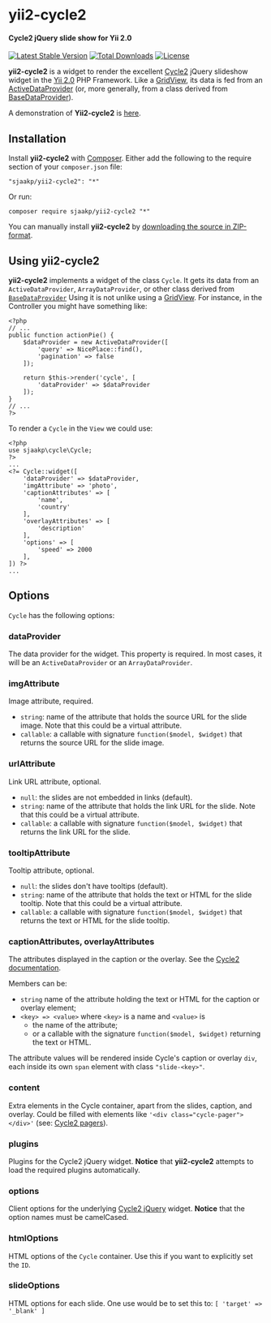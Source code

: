 yii2-cycle2
============

#### Cycle2 jQuery slide show for Yii 2.0 ####

[![Latest Stable Version](https://poser.pugx.org/sjaakp/yii2-cycle2/v/stable)](https://packagist.org/packages/sjaakp/yii2-cycle2)
[![Total Downloads](https://poser.pugx.org/sjaakp/yii2-cycle2/downloads)](https://packagist.org/packages/sjaakp/yii2-cycle2)
[![License](https://poser.pugx.org/sjaakp/yii2-cycle2/license)](https://packagist.org/packages/sjaakp/yii2-cycle2)

**yii2-cycle2** is a widget to render the excellent [Cycle2](http://jquery.malsup.com/cycle2/) jQuery slideshow widget in the [Yii 2.0](http://www.yiiframework.com/ "Yii") PHP Framework. Like a [GridView](http://www.yiiframework.com/doc-2.0/yii-grid-gridview.html "Yii"), its data is fed from an [ActiveDataProvider](http://www.yiiframework.com/doc-2.0/yii-data-activedataprovider.html "Yii") (or, more generally, from a class derived from [BaseDataProvider](http://www.yiiframework.com/doc-2.0/yii-data-basedataprovider.html "Yii")).  

A demonstration of **Yii2-cycle2** is [here](http://www.sjaakpriester.nl/software/cycle).

## Installation ##

Install **yii2-cycle2** with [Composer](https://getcomposer.org/). Either add the following to the require section of your `composer.json` file:

`"sjaakp/yii2-cycle2": "*"` 

Or run:

`composer require sjaakp/yii2-cycle2 "*"` 

You can manually install **yii2-cycle2** by [downloading the source in ZIP-format](https://github.com/sjaakp/yii2-cycle2/archive/master.zip).

## Using yii2-cycle2 ##

**yii2-cycle2** implements a widget of the class `Cycle`. It gets its data from an `ActiveDataProvider`, `ArrayDataProvider`, or other class derived from [`BaseDataProvider`](http://www.yiiframework.com/doc-2.0/yii-data-basedataprovider.html "Yii") Using it is not unlike using a [GridView](http://www.yiiframework.com/doc-2.0/yii-grid-gridview.html "Yii Framework"). For instance, in the Controller you might have something like:

	<?php
	// ...
	public function actionPie()	{
		$dataProvider = new ActiveDataProvider([
			'query' => NicePlace::find(),
		    'pagination' => false
		]);
		
		return $this->render('cycle', [
			'dataProvider' => $dataProvider
		]);
	}
	// ...
	?>

To render a `Cycle` in the `View` we could use:

	<?php
	use sjaakp\cycle\Cycle;
	?>
	...
    <?= Cycle::widget([
        'dataProvider' => $dataProvider,
		'imgAttribute' => 'photo',
        'captionAttributes' => [
            'name',
            'country'
        ],
        'overlayAttributes' => [
            'description'
        ],
        'options' => [
            'speed' => 2000
        ],
    ]) ?>
	...

## Options ##

`Cycle` has the following options:

### dataProvider ###

The data provider for the widget. This property is required. In most cases, it will be an `ActiveDataProvider` or an `ArrayDataProvider`.

### imgAttribute ###

Image attribute, required.

- `string`: name of the attribute that holds the source URL for the slide image. Note that this could be a virtual attribute.
- `callable`: a callable with signature `function($model, $widget)` that returns the source URL for the slide image.
 

### urlAttribute ###

Link URL attribute, optional.

- `null`: the slides are not embedded in links (default).
- `string`: name of the attribute that holds the link URL for the slide. Note that this could be a virtual attribute.
- `callable`: a callable with signature `function($model, $widget)` that returns the link URL for the slide.
 

### tooltipAttribute ###

Tooltip attribute, optional.

- `null`: the slides don't have tooltips (default).
- `string`: name of the attribute that holds the text or HTML for the slide tooltip. Note that this could be a virtual attribute.
- `callable`: a callable with signature `function($model, $widget)` that returns the text or HTML for the slide tooltip.

### captionAttributes, overlayAttributes ###

The attributes displayed in the caption or the overlay. See the [Cycle2 documentation](http://jquery.malsup.com/cycle2/demo/caption.php "Cycle2").

Members can be:

- `string` name of the attribute holding the text or HTML for the caption or overlay element;
- `<key> => <value>` where `<key>` is a name and `<value>` is 
	- the name of the attribute;
	- or a callable with the signature `function($model, $widget)` returning the text or HTML.

The attribute values will be rendered inside Cycle's caption or overlay `div`, each inside its own `span` element with class `"slide-<key>"`.

### content ###

Extra elements in the Cycle container, apart from the slides, caption, and overlay. Could be filled with elements like `'<div class="cycle-pager"></div>'` (see: [Cycle2 pagers](http://jquery.malsup.com/cycle2/demo/pager.php "Cycle2")).

### plugins ###

Plugins for the Cycle2 jQuery widget. **Notice** that **yii2-cycle2** attempts to load the required plugins automatically.

### options ###

Client options for the underlying [Cycle2 jQuery](http://jquery.malsup.com/cycle2/api/#options "Cycle2") widget. **Notice** that the option names must be camelCased.

### htmlOptions ###

HTML options of the `Cycle` container. Use this if you want to explicitly set the `ID`.

### slideOptions ###

HTML options for each slide. One use would be to set this to: `[ 'target' => '_blank' ]`
 